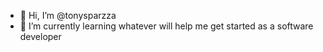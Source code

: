 - 👋 Hi, I’m @tonysparzza
- 🌱 I’m currently learning whatever will help me get started as a software developer

<!---
tonysparzza/tonysparzza is a ✨ special ✨ repository because its `README.md` (this file) appears on your GitHub profile.
You can click the Preview link to take a look at your changes.
--->
